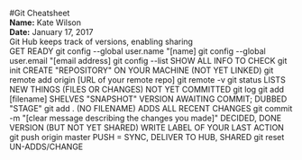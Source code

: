 #Git Cheatsheet  
**Name:** Kate Wilson   
**Date:** January 17, 2017  
Git Hub keeps track of versions, enabling sharing  
GET READY 
git config --global user.name "[name]
git config --global user.email "[email address]
git config --list  SHOW ALL INFO TO CHECK
git init  CREATE "REPOSITORY" ON YOUR MACHINE (NOT YET LINKED)
git remote add origin [URL of your remote repo]
git remote -v
git status   LISTS NEW THINGS (FILES OR CHANGES) NOT YET COMMITTED
git log
git add [filename]  SHELVES "SNAPSHOT" VERSION AWAITING COMMIT; DUBBED "STAGE"
git add .   (NO FILENAME)  ADDS ALL RECENT CHANGES 
git commit -m "[clear message describing the changes you made]"  DECIDED, DONE VERSION (BUT NOT YET SHARED) WRITE LABEL OF YOUR LAST ACTION
git push origin master  PUSH = SYNC, DELIVER TO HUB, SHARED 
git reset UN-ADDS/CHANGE 